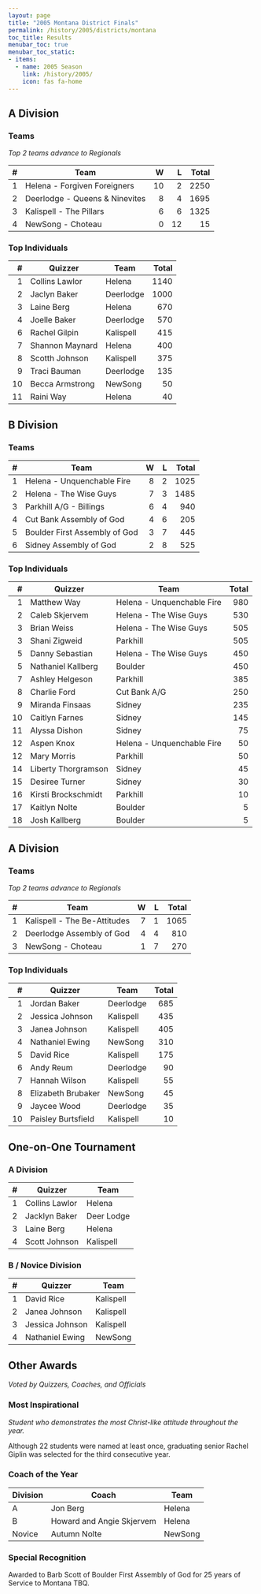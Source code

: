 ```yaml
---
layout: page
title: "2005 Montana District Finals"
permalink: /history/2005/districts/montana
toc_title: Results
menubar_toc: true
menubar_toc_static:
- items:
  - name: 2005 Season
    link: /history/2005/
    icon: fas fa-home
---
```


## A Division

### Teams

*Top 2 teams advance to Regionals*

|    # | Team                           |    W |    L | Total |
| ---: | ------------------------------ | ---: | ---: | ----: |
|    1 | Helena - Forgiven Foreigners   |   10 |    2 |  2250 |
|    2 | Deerlodge - Queens & Ninevites |    8 |    4 |  1695 |
|    3 | Kalispell - The Pillars        |    6 |    6 |  1325 |
|    4 | NewSong - Choteau              |    0 |   12 |    15 |

### Top Individuals

|    # | Quizzer         | Team      | Total |
| ---: | --------------- | --------- | ----: |
|    1 | Collins Lawlor  | Helena    |  1140 |
|    2 | Jaclyn Baker    | Deerlodge |  1000 |
|    3 | Laine Berg      | Helena    |   670 |
|    4 | Joelle Baker    | Deerlodge |   570 |
|    6 | Rachel Gilpin   | Kalispell |   415 |
|    7 | Shannon Maynard | Helena    |   400 |
|    8 | Scotth Johnson  | Kalispell |   375 |
|    9 | Traci Bauman    | Deerlodge |   135 |
|   10 | Becca Armstrong | NewSong   |    50 |
|   11 | Raini Way       | Helena    |    40 |

## B Division

### Teams

|    # | Team                          |    W |    L | Total |
| ---: | ----------------------------- | ---: | ---: | ----: |
|    1 | Helena - Unquenchable Fire    |    8 |    2 |  1025 |
|    2 | Helena - The Wise Guys        |    7 |    3 |  1485 |
|    3 | Parkhill A/G - Billings       |    6 |    4 |   940 |
|    4 | Cut Bank Assembly of God      |    4 |    6 |   205 |
|    5 | Boulder First Assembly of God |    3 |    7 |   445 |
|    6 | Sidney Assembly of God        |    2 |    8 |   525 |

### Top Individuals

|    # | Quizzer             | Team                       | Total |
| ---: | ------------------- | -------------------------- | ----: |
|    1 | Matthew Way         | Helena - Unquenchable Fire |   980 |
|    2 | Caleb Skjervem      | Helena - The Wise Guys     |   530 |
|    3 | Brian Weiss         | Helena - The Wise Guys     |   505 |
|    3 | Shani Zigweid       | Parkhill                   |   505 |
|    5 | Danny Sebastian     | Helena - The Wise Guys     |   450 |
|    5 | Nathaniel Kallberg  | Boulder                    |   450 |
|    7 | Ashley Helgeson     | Parkhill                   |   385 |
|    8 | Charlie Ford        | Cut Bank A/G               |   250 |
|    9 | Miranda Finsaas     | Sidney                     |   235 |
|   10 | Caitlyn Farnes      | Sidney                     |   145 |
|   11 | Alyssa Dishon       | Sidney                     |    75 |
|   12 | Aspen Knox          | Helena - Unquenchable Fire |    50 |
|   12 | Mary Morris         | Parkhill                   |    50 |
|   14 | Liberty Thorgramson | Sidney                     |    45 |
|   15 | Desiree Turner      | Sidney                     |    30 |
|   16 | Kirsti Brockschmidt | Parkhill                   |    10 |
|   17 | Kaitlyn Nolte       | Boulder                    |     5 |
|   18 | Josh Kallberg       | Boulder                    |     5 |

## A Division

### Teams

*Top 2 teams advance to Regionals*

|    # | Team                         |    W |    L | Total |
| ---: | ---------------------------- | ---: | ---: | ----: |
|    1 | Kalispell - The Be-Attitudes |    7 |    1 |  1065 |
|    2 | Deerlodge Assembly of God    |    4 |    4 |   810 |
|    3 | NewSong - Choteau            |    1 |    7 |   270 |

### Top Individuals

|    # | Quizzer            | Team      | Total |
| ---: | ------------------ | --------- | ----: |
|    1 | Jordan Baker       | Deerlodge |   685 |
|    2 | Jessica Johnson    | Kalispell |   435 |
|    3 | Janea Johnson      | Kalispell |   405 |
|    4 | Nathaniel Ewing    | NewSong   |   310 |
|    5 | David Rice         | Kalispell |   175 |
|    6 | Andy Reum          | Deerlodge |    90 |
|    7 | Hannah Wilson      | Kalispell |    55 |
|    8 | Elizabeth Brubaker | NewSong   |    45 |
|    9 | Jaycee Wood        | Deerlodge |    35 |
|   10 | Paisley Burtsfield | Kalispell |    10 |

## One-on-One Tournament

### A Division

|    # | Quizzer        | Team       |
| ---: | -------------- | ---------- |
|    1 | Collins Lawlor | Helena     |
|    2 | Jacklyn Baker  | Deer Lodge |
|    3 | Laine Berg     | Helena     |
|    4 | Scott Johnson  | Kalispell  |

### B / Novice Division

|    # | Quizzer         | Team      |
| ---: | --------------- | --------- |
|    1 | David Rice      | Kalispell |
|    2 | Janea Johnson   | Kalispell |
|    3 | Jessica Johnson | Kalispell |
|    4 | Nathaniel Ewing | NewSong   |

## Other Awards

*Voted by Quizzers, Coaches, and Officials*

### Most Inspirational

*Student who demonstrates the most Christ-like attitude throughout the year.*

Although 22 students were named at least once, graduating senior Rachel Giplin was selected for the third consecutive year.

### Coach of the Year

| Division | Coach                     | Team    |
| -------- | ------------------------- | ------- |
| A        | Jon Berg                  | Helena  |
| B        | Howard and Angie Skjervem | Helena  |
| Novice   | Autumn Nolte              | NewSong |

### Special Recognition

Awarded to Barb Scott of Boulder First Assembly of God for 25 years of Service to Montana TBQ.
